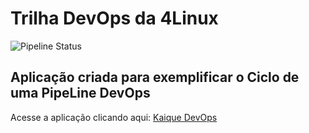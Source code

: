 # Trilha DevOps da 4Linux


![Pipeline Status](https://github.com/KaiqueLuz23/DevOpsLab-HelloWorld/actions/workflows/pipeline.yml/badge.svg) 


## Aplicação criada para exemplificar o Ciclo de uma PipeLine DevOps

Acesse a aplicação clicando aqui: [Kaique DevOps](https://devops-kaiqueluz23.herokuapp.com/#)
